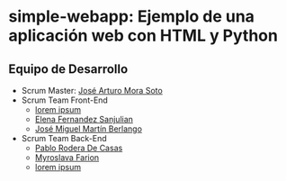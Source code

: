 # simple-webapp: Ejemplo de una aplicación web con HTML y Python

## Equipo de Desarrollo

* Scrum Master: [José Arturo Mora Soto](https://github.com/jarturomora)
* Scrum Team Front-End
  * [lorem ipsum](#)
  * [Elena Fernandez Sanjulian](https://github.com/elena992)
  * [José Miguel Martín Berlango](#)
* Scrum Team Back-End
  * [Pablo Rodera De Casas](https://github.com/PabloRodera)
  * [Myroslava Farion](https://github.com/MyroslavaF)
  * [lorem ipsum](#)

